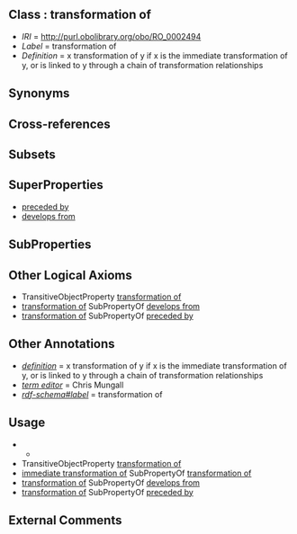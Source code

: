 
## Class : transformation of

 * *IRI* = http://purl.obolibrary.org/obo/RO_0002494
 * *Label* = transformation of
 * *Definition* = x transformation of y if x is the immediate transformation of y, or is linked to y through a chain of transformation relationships

## Synonyms


## Cross-references


## Subsets


## SuperProperties

 * [preceded by](../../BFO/62/BFO_0000062.md)
 * [develops from](../../RO/02/RO_0002202.md)

## SubProperties


## Other Logical Axioms

 * TransitiveObjectProperty [transformation of](../../RO/94/RO_0002494.md)
 * [transformation of](../../RO/94/RO_0002494.md) SubPropertyOf [develops from](../../RO/02/RO_0002202.md)
 * [transformation of](../../RO/94/RO_0002494.md) SubPropertyOf [preceded by](../../BFO/62/BFO_0000062.md)

## Other Annotations

 * *[definition](../../IAO/15/IAO_0000115.md)* = x transformation of y if x is the immediate transformation of y, or is linked to y through a chain of transformation relationships
 * *[term editor](../../IAO/17/IAO_0000117.md)* = Chris Mungall
 * *[rdf-schema#label](../../el/rdf-schema#label.md)* = transformation of

## Usage

 * -
 * TransitiveObjectProperty [transformation of](../../RO/94/RO_0002494.md)
 * [immediate transformation of](../../RO/95/RO_0002495.md) SubPropertyOf [transformation of](../../RO/94/RO_0002494.md)
 * [transformation of](../../RO/94/RO_0002494.md) SubPropertyOf [develops from](../../RO/02/RO_0002202.md)
 * [transformation of](../../RO/94/RO_0002494.md) SubPropertyOf [preceded by](../../BFO/62/BFO_0000062.md)

## External Comments

